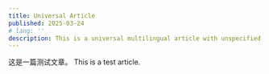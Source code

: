 ```yaml
---
title: Universal Article
published: 2025-03-24
# lang: ''
description: This is a universal multilingual article with unspecified 'lang', displayed by default across all language-specific paths. Este es un artículo universal multilingüe sin definir 'lang', visible por defecto en todas las rutas de idiomas.
---
```


这是一篇测试文章。
This is a test article.
